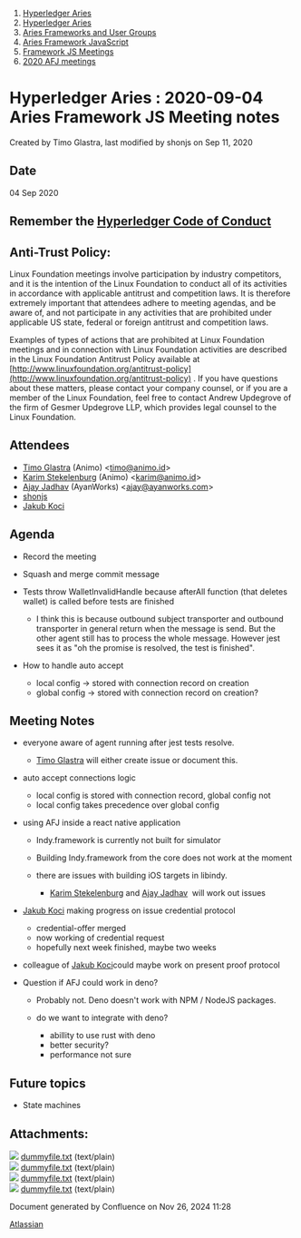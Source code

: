 1. [Hyperledger Aries](index.html)
2. [Hyperledger Aries](Hyperledger-Aries_18481154.html)
3. [Aries Frameworks and User Groups](Aries-Frameworks-and-User-Groups_18481290.html)
4. [Aries Framework JavaScript](Aries-Framework-JavaScript_18482463.html)
5. [Framework JS Meetings](Framework-JS-Meetings_18482467.html)
6. [2020 AFJ meetings](2020-AFJ-meetings_18513105.html)

# Hyperledger Aries : 2020-09-04 Aries Framework JS Meeting notes

Created by Timo Glastra, last modified by shonjs on Sep 11, 2020

## Date

04 Sep 2020

## Remember the [Hyperledger Code of Conduct](https://lf-hyperledger.atlassian.net/wiki/display/HYP/Hyperledger+Code+of+Conduct)

## Anti-Trust Policy:

Linux Foundation meetings involve participation by industry competitors, and it is the intention of the Linux Foundation to conduct all of its activities in accordance with applicable antitrust and competition laws. It is therefore extremely important that attendees adhere to meeting agendas, and be aware of, and not participate in any activities that are prohibited under applicable US state, federal or foreign antitrust and competition laws.

Examples of types of actions that are prohibited at Linux Foundation meetings and in connection with Linux Foundation activities are described in the Linux Foundation Antitrust Policy available at [http://www.linuxfoundation.org/antitrust-policy](http://www.linuxfoundation.org/antitrust-policy) . If you have questions about these matters, please contact your company counsel, or if you are a member of the Linux Foundation, feel free to contact Andrew Updegrove of the firm of Gesmer Updegrove LLP, which provides legal counsel to the Linux Foundation.

## Attendees

- [Timo Glastra](https://lf-hyperledger.atlassian.net/wiki/people/5f64a069a1048d0069073500?ref=confluence) (Animo) &lt;timo@animo.id&gt;
- [Karim Stekelenburg](https://lf-hyperledger.atlassian.net/wiki/people/712020:c1a35915-1263-4367-b8e3-59469f567436?ref=confluence) (Animo) &lt;karim@animo.id&gt;
- [Ajay Jadhav](https://lf-hyperledger.atlassian.net/wiki/people/557058:4c9b11a5-2616-4abe-af94-bbc11c984654?ref=confluence) (AyanWorks) &lt;ajay@ayanworks.com&gt;
- [shonjs](https://lf-hyperledger.atlassian.net/wiki/people/557058:b2736d63-185c-457c-88a1-e84b63da434d?ref=confluence)
- [Jakub Koci](https://lf-hyperledger.atlassian.net/wiki/people/557058:a09deeb2-174a-4e43-9fd0-890f4d055dd5?ref=confluence)

## Agenda

- Record the meeting
- Squash and merge commit message
- Tests throw WalletInvalidHandle because afterAll function (that deletes wallet) is called before tests are finished
  
  - I think this is because outbound subject transporter and outbound transporter in general return when the message is send. But the other agent still has to process the whole message. However jest sees it as "oh the promise is resolved, the test is finished".
- How to handle auto accept
  
  - local config → stored with connection record on creation
  - global config → stored with connection record on creation?

## Meeting Notes

- everyone aware of agent running after jest tests resolve. 
  
  - [Timo Glastra](https://lf-hyperledger.atlassian.net/wiki/people/5f64a069a1048d0069073500?ref=confluence) will either create issue or document this.
- auto accept connections logic
  
  - local config is stored with connection record, global config not
  - local config takes precedence over global config
- using AFJ inside a react native application
  
  - Indy.framework is currently not built for simulator
  - Building Indy.framework from the core does not work at the moment
  - there are issues with building iOS targets in libindy. 
    
    - [Karim Stekelenburg](https://lf-hyperledger.atlassian.net/wiki/people/712020:c1a35915-1263-4367-b8e3-59469f567436?ref=confluence) and [Ajay Jadhav](https://lf-hyperledger.atlassian.net/wiki/people/557058:4c9b11a5-2616-4abe-af94-bbc11c984654?ref=confluence)  will work out issues
- [Jakub Koci](https://lf-hyperledger.atlassian.net/wiki/people/557058:a09deeb2-174a-4e43-9fd0-890f4d055dd5?ref=confluence) making progress on issue credential protocol
  
  - credential-offer merged
  - now working of credential request
  - hopefully next week finished, maybe two weeks
- colleague of [Jakub Koci](https://lf-hyperledger.atlassian.net/wiki/people/557058:a09deeb2-174a-4e43-9fd0-890f4d055dd5?ref=confluence)could maybe work on present proof protocol
- Question if AFJ could work in deno?
  
  - Probably not. Deno doesn't work with NPM / NodeJS packages.
  - do we want to integrate with deno?
    
    - abillity to use rust with deno
    - better security?
    - performance not sure

## Future topics

- State machines

## Attachments:

![](images/icons/bullet_blue.gif) [dummyfile.txt](attachments/18488565/18514103.txt) (text/plain)  
![](images/icons/bullet_blue.gif) [dummyfile.txt](attachments/18488565/18514116.txt) (text/plain)  
![](images/icons/bullet_blue.gif) [dummyfile.txt](attachments/18488565/18514115.txt) (text/plain)  
![](images/icons/bullet_blue.gif) [dummyfile.txt](attachments/18488565/18514104.txt) (text/plain)

Document generated by Confluence on Nov 26, 2024 11:28

[Atlassian](http://www.atlassian.com/)
